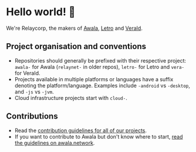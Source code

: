 # Hello world! 👋

We're Relaycorp, the makers of [Awala](https://awala.network), [Letro](https://letro.app/en/) and [VeraId](https://vera.domains/).

## Project organisation and conventions

- Repositories should generally be prefixed with their respective project: `awala-` for Awala (`relaynet-` in older repos), `letro-` for Letro and `vera-` for VeraId.
- Projects available in multiple platforms or languages have a suffix denoting the platform/language. Examples include `-android` vs `-desktop`, and `-js` vs `-jvm`.
- Cloud infrastructure projects start with `cloud-`.

## Contributions

- Read the [contribution guidelines for all of our projects](https://github.com/relaycorp/.github/blob/master/CONTRIBUTING.md).
- If you want to contribute to Awala but don't know where to start, [read the guidelines on awala.network](https://awala.network/contributions/).
